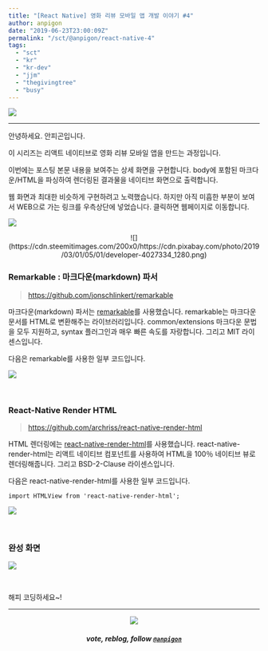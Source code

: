 ```yaml
---
title: "[React Native] 영화 리뷰 모바일 앱 개발 이야기 #4"
author: anpigon
date: "2019-06-23T23:00:09Z"
permalink: "/sct/@anpigon/react-native-4"
tags:
  - "sct"
  - "kr"
  - "kr-dev"
  - "jjm"
  - "thegivingtree"
  - "busy"
---
```

![](https://steemitimages.com/0x0/https://cdn.steemitimages.com/DQmXtBYt3kXFAhrVjuGUGa5TQrgUZ2nL8npNsg67WYqZQ57/11A557AA-ADD4-484C-AD9E-FCD37D09C38B.jpeg)
***

안녕하세요. 안피곤입니다.

이 시리즈는 리액트 네이티브로 영화 리뷰 모바일 앱을 만드는 과정입니다.

이번에는 포스팅 본문 내용을 보여주는 상세 화면을 구현합니다. body에 포함된 마크다운/HTML을 파싱하여 렌더링된 결과물을 네이티브 화면으로 출력합니다. 

웹 화면과 최대한 비슷하게 구현하려고 노력했습니다. 하지만 아직 미흡한 부분이 보여서 WEB으로 가는 링크를 우측상단에 넣었습니다. 클릭하면 웹페이지로 이동합니다.

![](https://steemitimages.com/360x0/https://files.steempeak.com/file/steempeak/anpigon/f4XxWj35-E18489E185B3E1848FE185B3E18485E185B5E186ABE18489E185A3E186BA202019-06-2320E1848BE185A9E1848CE185A5E186AB209.16.18.png)

<center>![](https://cdn.steemitimages.com/200x0/https://cdn.pixabay.com/photo/2019/03/01/05/01/developer-4027334_1280.png)</center>

### Remarkable : 마크다운(markdown) 파서

> https://github.com/jonschlinkert/remarkable

마크다운(markdown) 파서는 [remarkable](https://github.com/jonschlinkert/remarkable)를 사용했습니다. remarkable는 마크다운 문서를 HTML로 변환해주는 라이브러리입니다. common/extensions 마크다운 문법을 모두 지원하고,  syntax 플러그인과 매우 빠른 속도를 자랑합니다. 그리고 MIT 라이센스입니다.

다음은 remarkable를 사용한 일부 코드입니다. 


![](https://files.steempeak.com/file/steempeak/anpigon/f35wPLmR-code.png)

<br>

### React-Native Render HTML

> https://github.com/archriss/react-native-render-html

HTML 렌더링에는 [react-native-render-html](https://github.com/archriss/react-native-render-html)를 사용했습니다. react-native-render-html는 리액트 네이티브 컴포넌트를 사용하여 HTML을 100％ 네이티브 뷰로 렌더링해줍니다. 그리고 BSD-2-Clause 라이센스입니다.

다음은 react-native-render-html를 사용한 일부 코드입니다. 

`import HTMLView from 'react-native-render-html';` 

![](https://files.steempeak.com/file/steempeak/anpigon/Z18ygvTR-code2.png)

<br>

### 완성 화면

![](https://files.steempeak.com/file/steempeak/anpigon/t4tRTiQ2-2019-06-232009_13_56_2.gif)


<br>

해피 코딩하세요~!

***

<center><img src='https://steemitimages.com/400x0/https://cdn.steemitimages.com/DQmQmWhMN6zNrLmKJRKhvSScEgWZmpb8zCeE2Gray1krbv6/BC054B6E-6F73-46D0-88E4-C88EB8167037.jpeg'><h5>vote, reblog, follow <code><a href='/@anpigon'>@anpigon</a></code></h5></center>

